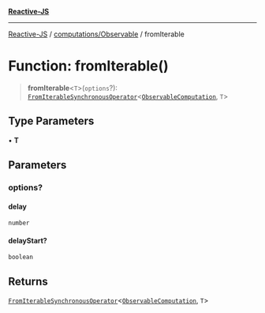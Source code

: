 [**Reactive-JS**](../../../README.md)

***

[Reactive-JS](../../../README.md) / [computations/Observable](../README.md) / fromIterable

# Function: fromIterable()

> **fromIterable**\<`T`\>(`options`?): [`FromIterableSynchronousOperator`](../../type-aliases/FromIterableSynchronousOperator.md)\<[`ObservableComputation`](../interfaces/ObservableComputation.md), `T`\>

## Type Parameters

• **T**

## Parameters

### options?

#### delay

`number`

#### delayStart?

`boolean`

## Returns

[`FromIterableSynchronousOperator`](../../type-aliases/FromIterableSynchronousOperator.md)\<[`ObservableComputation`](../interfaces/ObservableComputation.md), `T`\>
